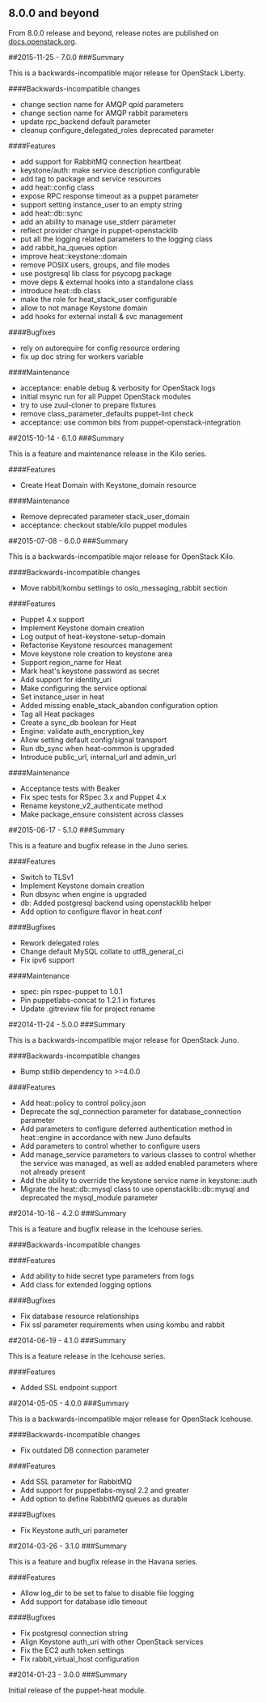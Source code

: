 ## 8.0.0 and beyond

From 8.0.0 release and beyond, release notes are published on
[docs.openstack.org](http://docs.openstack.org/releasenotes/puppet-heat/).

##2015-11-25 - 7.0.0
###Summary

This is a backwards-incompatible major release for OpenStack Liberty.

####Backwards-incompatible changes
- change section name for AMQP qpid parameters
- change section name for AMQP rabbit parameters
- update rpc_backend default parameter
- cleanup configure_delegated_roles deprecated parameter

####Features
- add support for RabbitMQ connection heartbeat
- keystone/auth: make service description configurable
- add tag to package and service resources
- add heat::config class
- expose RPC response timeout as a puppet parameter
- support setting instance_user to an empty string
- add heat::db::sync
- add an ability to manage use_stderr parameter
- reflect provider change in puppet-openstacklib
- put all the logging related parameters to the logging class
- add rabbit_ha_queues option
- improve heat::keystone::domain
- remove POSIX users, groups, and file modes
- use postgresql lib class for psycopg package
- move deps & external hooks into a standalone class
- introduce heat::db class
- make the role for heat_stack_user configurable
- allow to not manage Keystone domain
- add hooks for external install & svc management

####Bugfixes
- rely on autorequire for config resource ordering
- fix up doc string for workers variable

####Maintenance
- acceptance: enable debug & verbosity for OpenStack logs
- initial msync run for all Puppet OpenStack modules
- try to use zuul-cloner to prepare fixtures
- remove class_parameter_defaults puppet-lint check
- acceptance: use common bits from puppet-openstack-integration

##2015-10-14 - 6.1.0
###Summary

This is a feature and maintenance release in the Kilo series.

####Features
- Create Heat Domain with Keystone_domain resource

####Maintenance
- Remove deprecated parameter stack_user_domain
- acceptance: checkout stable/kilo puppet modules

##2015-07-08 - 6.0.0
###Summary

This is a backwards-incompatible major release for OpenStack Kilo.

####Backwards-incompatible changes
- Move rabbit/kombu settings to oslo_messaging_rabbit section

####Features
- Puppet 4.x support
- Implement Keystone domain creation
- Log output of heat-keystone-setup-domain
- Refactorise Keystone resources management
- Move keystone role creation to keystone area
- Support region_name for Heat
- Mark heat's keystone password as secret
- Add support for identity_uri
- Make configuring the service optional
- Set instance_user in heat
- Added missing enable_stack_abandon configuration option
- Tag all Heat packages
- Create a sync_db boolean for Heat
- Engine: validate auth_encryption_key
- Allow setting default config/signal transport
- Run db_sync when heat-common is upgraded
- Introduce public_url, internal_url and admin_url

####Maintenance
- Acceptance tests with Beaker
- Fix spec tests for RSpec 3.x and Puppet 4.x
- Rename keystone_v2_authenticate method
- Make package_ensure consistent across classes

##2015-06-17 - 5.1.0
###Summary

This is a feature and bugfix release in the Juno series.

####Features
- Switch to TLSv1
- Implement Keystone domain creation
- Run dbsync when engine is upgraded
- db: Added postgresql backend using openstacklib helper
- Add option to configure flavor in heat.conf

####Bugfixes
- Rework delegated roles
- Change default MySQL collate to utf8_general_ci
- Fix ipv6 support

####Maintenance
- spec: pin rspec-puppet to 1.0.1
- Pin puppetlabs-concat to 1.2.1 in fixtures
- Update .gitreview file for project rename

##2014-11-24 - 5.0.0
###Summary

This is a backwards-incompatible major release for OpenStack Juno.

####Backwards-incompatible changes
- Bump stdlib dependency to >=4.0.0

####Features
- Add heat::policy to control policy.json
- Deprecate the sql_connection parameter for database_connection parameter
- Add parameters to configure deferred authentication method in heat::engine in
  accordance with new Juno defaults
- Add parameters to control whether to configure users
- Add manage_service parameters to various classes to control whether the
  service was managed, as well as added enabled parameters where not already
  present
- Add the ability to override the keystone service name in keystone::auth
- Migrate the heat::db::mysql class to use openstacklib::db::mysql and
  deprecated the mysql_module parameter

##2014-10-16 - 4.2.0
###Summary

This is a feature and bugfix release in the Icehouse series.

####Backwards-incompatible changes

####Features
- Add ability to hide secret type parameters from logs
- Add class for extended logging options

####Bugfixes
- Fix database resource relationships
- Fix ssl parameter requirements when using kombu and rabbit

##2014-06-19 - 4.1.0
###Summary

This is a feature release in the Icehouse series.

####Features
- Added SSL endpoint support

##2014-05-05 - 4.0.0
###Summary

This is a backwards-incompatible major release for OpenStack Icehouse.

####Backwards-incompatible changes
- Fix outdated DB connection parameter

####Features
- Add SSL parameter for RabbitMQ
- Add support for puppetlabs-mysql 2.2 and greater
- Add option to define RabbitMQ queues as durable

####Bugfixes
- Fix Keystone auth_uri parameter

##2014-03-26 - 3.1.0
###Summary

This is a feature and bugfix release in the Havana series.

####Features
- Allow log_dir to be set to false to disable file logging
- Add support for database idle timeout

####Bugfixes
- Fix postgresql connection string
- Align Keystone auth_uri with other OpenStack services
- Fix the EC2 auth token settings
- Fix rabbit_virtual_host configuration

##2014-01-23 - 3.0.0
###Summary

Initial release of the puppet-heat module.
